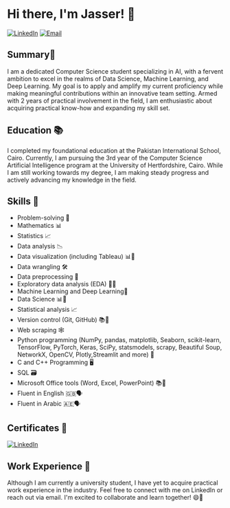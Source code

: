 # Hi there, I'm Jasser! 👋

[![LinkedIn](https://img.shields.io/badge/LinkedIn-Jasser%20AbdelFattah-blue)](https://www.linkedin.com/in/jasser-abdelfattah-67a420276/)
[![Email](https://img.shields.io/badge/Email-jasserabdelfattah12%40gmail.com-red)](mailto:jasserabdelfattah12@gmail.com)

## Summary🎯

I am a dedicated Computer Science student specializing in AI, with
a fervent ambition to excel in the realms of Data Science, Machine
Learning, and Deep Learning. My goal is to apply and amplify my
current proficiency while making meaningful contributions within an
innovative team setting. Armed with 2 years of practical involvement
in the field, I am enthusiastic about acquiring practical know-how and
expanding my skill set.

## Education 📚

I completed my foundational education at the Pakistan International School, Cairo. Currently, I am pursuing the 3rd year of the Computer Science Artificial Intelligence program at the University of Hertfordshire, Cairo. 
While I am still working towards my degree, I am making steady progress and actively advancing my knowledge in the field.

## Skills 🚀

- Problem-solving 🧠
- Mathematics 📊
- Statistics 📈
- Data analysis 📉
- Data visualization (including Tableau) 📊🎨
- Data wrangling 🛠️
- Data preprocessing 📑
- Exploratory data analysis (EDA) 🕵️‍♂️
- Machine Learning and Deep Learning🤖
- Data Science 📊🔬
- Statistical analysis 📈
- Version control (Git, GitHub) 📚🧾
- Web scraping 🕸️
- Python programming (NumPy, pandas, matplotlib, Seaborn, scikit-learn, TensorFlow, PyTorch, Keras, SciPy, statsmodels, scrapy, Beautiful Soup, NetworkX, OpenCV, Plotly,Streamlit and more) 🐍
- C and C++ Programming 🖥️
- SQL 🗃️
- Microsoft Office tools (Word, Excel, PowerPoint) 📚💼
- Fluent in English 🇬🇧🗣️
- Fluent in Arabic 🇦🇪🗣️

## Certificates 📜
[![LinkedIn](https://img.shields.io/badge/LinkedIn-Certificates-blue)](https://www.linkedin.com/in/jasser-abdelfattah-67a420276/details/certifications/)

## Work Experience 💼

Although I am currently a university student, I have yet to acquire practical work experience in the industry.
Feel free to connect with me on LinkedIn or reach out via email. I'm excited to collaborate and learn together! 😄🌟
